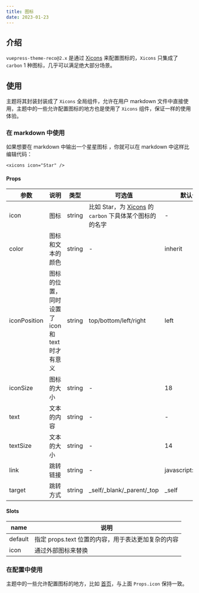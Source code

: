 ```yaml
---
title: 图标
date: 2023-01-23
---
```


## 介绍

`vuepress-theme-reco@2.x` 是通过 [Xicons](https://www.xicons.org/#/zh-CN) 来配置图标的，`Xicons` 只集成了 `carbon` 1 种图标，几乎可以满足绝大部分场景。

## 使用

主题将其封装封装成了 `Xicons` 全局组件，允许在用户 markdown 文件中直接使用，主题中的一些允许配置图标的地方也是使用了 `Xicons` 组件，保证一样的使用体验。

### 在 markdown 中使用

如果想要在 markdown 中输出一个星星图标 <xicons icon="Star" />，你就可以在 markdown 中这样比编辑代码：

```vue
<xicons icon="Star" />
```

#### Props

|参数|说明|类型|可选值|默认值|
|-|-|-|-|-|
|icon|图标|string|比如 Star，为 [Xicons](https://www.xicons.org/#/zh-CN) 的 `carbon` 下具体某个图标的的名字|-|
|color|图标和文本的颜色|string|-|inherit|
|iconPosition|图标的位置，同时设置了 icon 和 text 时才有意义|string|top/bottom/left/right|left|
|iconSize|图标的大小|string|-|18|
|text|文本的内容|string|-|-|
|textSize|文本的大小|string|-|14|
|link|跳转链接|string|-|javascript:void(0)|
|target|跳转方式|string|_self/_blank/_parent/_top|_self|

#### Slots

|name|说明|
|-|-|
|default|指定 props.text 位置的内容，用于表达更加复杂的内容|
|icon|通过外部图标来替换|

### 在配置中使用

主题中的一些允许配置图标的地方，比如 [首页](/docs/theme/home)，与上面 `Props.icon` 保持一致。
